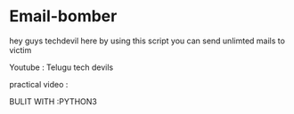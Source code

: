 # Email-bomber
hey guys techdevil here by using this script you can send unlimted mails to victim

Youtube : Telugu tech devils

practical video : 


BULIT WITH :PYTHON3 

